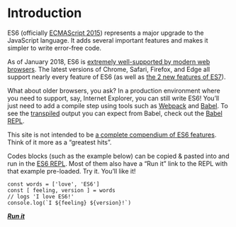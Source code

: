 # Introduction

ES6 (officially [ECMAScript 2015](http://www.ecma-international.org/ecma-262/6.0/)) represents a major upgrade to the JavaScript language. It adds several important features and makes it simpler to write error-free code.

As of January 2018, ES6 is [extremely well-supported by modern web browsers](https://kangax.github.io/compat-table/es6/). The latest versions of Chrome, Safari, Firefox, and Edge all support nearly every feature of ES6 (as well as [the 2 new features of ES7](http://2ality.com/2016/01/ecmascript-2016.html)).

What about older browsers, you ask? In a production environment where you need to support, say, Internet Explorer, you can still write ES6! You’ll just need to add a compile step using tools such as [Webpack](https://webpack.github.io) and [Babel](https://babeljs.io). To see the [transpiled](https://en.wikipedia.org/wiki/Source-to-source_compiler) output you can expect from Babel, check out the [Babel REPL](https://babeljs.io/repl/).

This site is not intended to be [a complete compendium of ES6 features](http://es6-features.org). Think of it more as a “greatest hits”.

Codes blocks (such as the example below) can be copied & pasted into and run in the [ES6 REPL](https://repl.it/languages/babel). Most of them also have a “Run it” link to the REPL with that example pre-loaded. Try it. You’ll like it!

    const words = ['love', 'ES6']
    const [ feeling, version ] = words
    // logs 'I love ES6!'
    console.log(`I ${feeling} ${version}!`)

**_[Run it](https://repl.it/MsHN)_**

